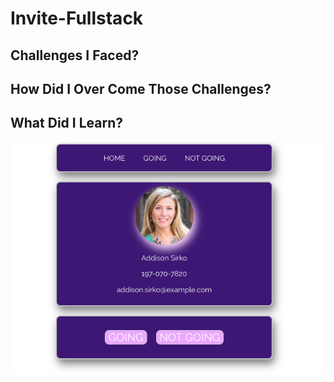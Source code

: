 # Invite-Fullstack

## Challenges I Faced? 


## How Did I Over Come Those Challenges?

## What Did I Learn? 


![i](invitationpic.png)
